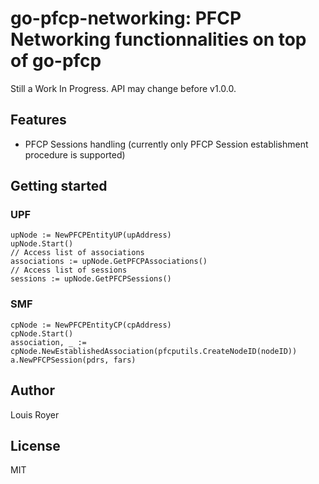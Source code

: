 # go-pfcp-networking: PFCP Networking functionnalities on top of go-pfcp 

Still a Work In Progress. API may change before v1.0.0.

## Features
- PFCP Sessions handling (currently only PFCP Session establishment procedure is supported)

## Getting started
### UPF

```golang
upNode := NewPFCPEntityUP(upAddress)
upNode.Start()
// Access list of associations
associations := upNode.GetPFCPAssociations()
// Access list of sessions
sessions := upNode.GetPFCPSessions()
```

### SMF

```golang
cpNode := NewPFCPEntityCP(cpAddress)
cpNode.Start()
association, _ := cpNode.NewEstablishedAssociation(pfcputils.CreateNodeID(nodeID))
a.NewPFCPSession(pdrs, fars)

```

## Author
Louis Royer

## License
MIT
